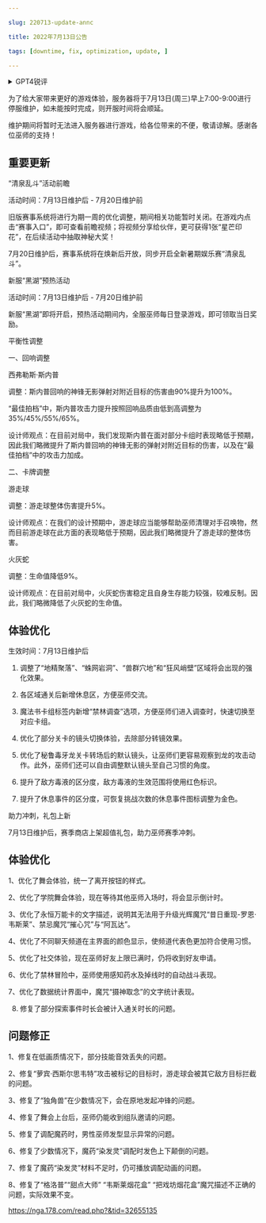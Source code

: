 ```yaml
---

slug: 220713-update-annc

title: 2022年7月13日公告

tags: [downtime, fix, optimization, update, ]

---
```


<details>

<summary>GPT4锐评</summary>



</details>

<!--truncate-->


为了给大家带来更好的游戏体验，服务器将于7月13日(周三)早上7:00-9:00进行停服维护，如未能按时完成，则开服时间将会顺延。

维护期间将暂时无法进入服务器进行游戏，给各位带来的不便，敬请谅解。感谢各位巫师的支持！

## 重要更新
“清泉乱斗”活动前瞻

活动时间：7月13日维护后 - 7月20日维护前

旧版赛事系统将进行为期一周的优化调整，期间相关功能暂时关闭。在游戏内点击“赛事入口”，即可查看前瞻视频；将视频分享给伙伴，更可获得1张“星芒印花”，在后续活动中抽取神秘大奖！

7月20日维护后，赛事系统将在焕新后开放，同步开启全新暑期娱乐赛“清泉乱斗”。

新服“黑湖”预热活动

活动时间：7月13日维护后 - 7月20日维护前

新服“黑湖”即将开启，预热活动期间内，全服巫师每日登录游戏，即可领取当日奖励。

<span id='adjustment'>平衡性调整</span>

一、回响调整

西弗勒斯·斯内普

调整：斯内普回响的神锋无影弹射对附近目标的伤害由90%提升为100%。

“最佳拍档”中，斯内普攻击力提升按照回响品质由低到高调整为35%/45%/55%/65%。

设计师观点：在目前对局中，我们发现斯内普在面对部分卡组时表现略低于预期，因此我们略微提升了斯内普回响的神锋无影的弹射对附近目标的伤害，以及在“最佳拍档”中的攻击力加成。

二、卡牌调整

游走球

调整：游走球整体伤害提升5%。

设计师观点：在我们的设计预期中，游走球应当能够帮助巫师清理对手召唤物，然而目前游走球在此方面的表现略低于预期，因此我们略微提升了游走球的整体伤害。

火灰蛇

调整：生命值降低9%。

设计师观点：在目前对局中，火灰蛇伤害稳定且自身生存能力较强，较难反制。因此，我们略微降低了火灰蛇的生命值。

## <span id='optimization'>体验优化</span>
生效时间：7月13日维护后

1. 调整了“地精聚落”、“蛛网岩洞”、“兽群穴地”和“狂风峭壁”区域将会出现的强化效果。

2. 各区域通关后新增休息区，方便巫师交流。

3. 魔法书卡组标签内新增“禁林调查”选项，方便巫师们进入调查时，快速切换至对应卡组。

4. 优化了部分关卡的镜头切换体验，去除部分转镜效果。

5. 优化了秘鲁毒牙龙关卡转场后的默认镜头，让巫师们更容易观察到龙的攻击动作。此外，巫师们还可以自由调整默认镜头至自己习惯的角度。

6. 提升了敌方毒液的区分度，敌方毒液的生效范围将使用红色标识。

7. 提升了休息事件的区分度，可恢复挑战次数的休息事件图标调整为金色。

助力冲刺，礼包上新

7月13日维护后，赛季商店上架超值礼包，助力巫师赛季冲刺。

## <span id='optimization'>体验优化</span>
1、优化了舞会体验，统一了离开按钮的样式。

2、优化了学院舞会体验，现在等待其他巫师入场时，将会显示倒计时。

3、优化了永恒万能卡的文字描述，说明其无法用于升级光辉魔咒“昔日重现-罗恩·韦斯莱”、禁忌魔咒“摧心咒”与“阿瓦达”。

4、优化了不同聊天频道在主界面的颜色显示，使频道代表色更加符合使用习惯。

5、优化了社交体验，现在巫师好友上限已满时，仍将收到好友申请。

6、优化了禁林冒险中，巫师使用感知药水及掉线时的自动战斗表现。

7、优化了数据统计界面中，魔咒“摄神取念”的文字统计表现。

8. 修复了部分探索事件时长会被计入通关时长的问题。

## <span id='fix'>问题修正</span>
1、修复在低画质情况下，部分技能音效丢失的问题。

2、修复“萝宾·西斯尔思韦特”攻击被标记的目标时，游走球会被其它敌方目标拦截的问题。

3、修复了“独角兽”在少数情况下，会在原地发起冲锋的问题。

4、修复了舞会上台后，巫师仍能收到组队邀请的问题。

5、修复了调配魔药时，男性巫师发型显示异常的问题。

6、修复了少数情况下，魔药“染发灵”调配时发色上下颠倒的问题。

7、修复了魔药“染发灵”材料不足时，仍可播放调配动画的问题。

8、修复了“格洛普”“甜点大师” “韦斯莱烟花盒” “把戏坊烟花盒”魔咒描述不正确的问题，实际效果不变。

https://nga.178.com/read.php?&tid=32655135